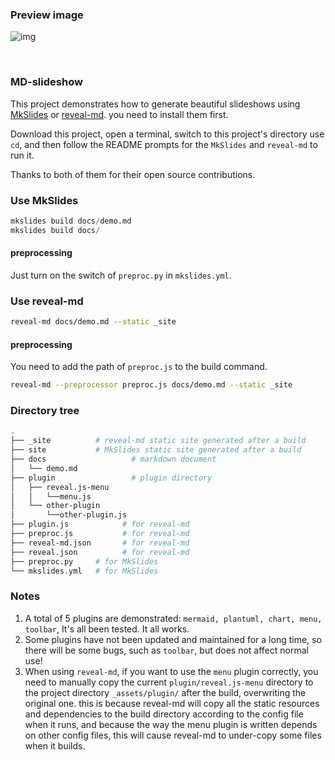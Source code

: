 

### Preview image

![img](docs/assets/slideshow.gif)



<br />

### MD-slideshow

This project demonstrates how to generate beautiful slideshows using [MkSlides](https://github.com/MartenBE/mkslides) or [reveal-md](https://github.com/webpro/reveal-md). you need to install them first.

Download this project, open a terminal, switch to this project's directory use `cd`, and then follow the README prompts for the `MkSlides` and `reveal-md` to run it.

Thanks to both of them for their open source contributions.



### Use MkSlides

```python
mkslides build docs/demo.md
mkslides build docs/
```



#### preprocessing

Just turn on the switch of  `preproc.py` in `mkslides.yml`.



### Use reveal-md

```bash
reveal-md docs/demo.md --static _site
```



#### preprocessing

You need to add the path of `preproc.js` to the build command.

```bash
reveal-md --preprocessor preproc.js docs/demo.md --static _site
```



### Directory tree

```bash
.
├── _site          # reveal-md static site generated after a build
├── site           # MkSlides static site generated after a build
├── docs                   # markdown document
│   └── demo.md
├── plugin                 # plugin directory
│   ├── reveal.js-menu
│   │   └──menu.js
│   └── other-plugin
│       └──other-plugin.js
├── plugin.js            # for reveal-md
├── preproc.js           # for reveal-md
├── reveal-md.json       # for reveal-md
├── reveal.json          # for reveal-md
├── preproc.py     # for MkSlides
└── mkslides.yml   # for MkSlides
```



### Notes

1. A total of 5 plugins are demonstrated: `mermaid, plantuml, chart, menu, toolbar`, It's all been tested. It all works.
2. Some plugins have not been updated and maintained for a long time, so there will be some bugs, such as `toolbar`, but does not affect normal use!
3. When using `reveal-md`, if you want to use the `menu` plugin correctly, you need to manually copy the current `plugin/reveal.js-menu` directory to the project directory `_assets/plugin/` after the build, overwriting the original one. this is because reveal-md will copy all the static resources and dependencies to the build directory according to the config file when it runs, and because the way the menu plugin is written depends on other config files, this will cause reveal-md to under-copy some files when it builds.

